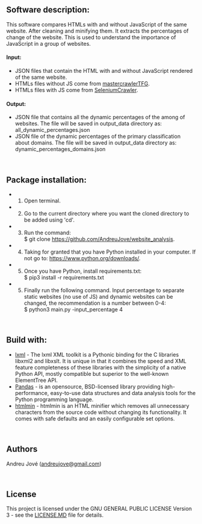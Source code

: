 
## Software description:
This software compares HTMLs with and without JavaScript of the same website. After cleaning and minifying them. It extracts the percentages of change of the website. This is used to understand the importance of JavaScript in a group of websites.

#### Input:
- JSON files that contain the HTML with and without JavaScript rendered of the same website. 
- HTMLs files without JS come from [mastercrawlerTFG](https://github.com/AndreuJove/mastercrawlerTFG). 
- HTMLs files with JS come from [SeleniumCrawler](https://github.com/AndreuJove/seleniumCrawler).


#### Output:
- JSON file that contains all the dynamic percentages of the among of websites. The file will be saved in output_data directory as:<br />
        all_dynamic_percentages.json
- JSON file of the dynamic percentages of the primary classification about domains. The file will be saved in output_data directory as:<br />
        dynamic_percentages_domains.json
<br />


## Package installation:

- 1) Open terminal.
- 2) Go to the current directory where you want the cloned directory to be added using 'cd'.
- 3) Run the command:<br />
        $ git clone https://github.com/AndreuJove/website_analysis.
- 4) Taking for granted that you have Python installed in your computer. If not go to: https://www.python.org/downloads/.
- 5) Once you have Python, install requirements.txt:<br />
        $ pip3 install -r requirements.txt
- 5) Finally run the following command. Input percentage to separate static websites (no use of JS) and dynamic websites can be changed, the recommendation is a number between 0-4:<br />
        $ python3 main.py -input_percentage 4
<br />


## Build with:
- [lxml](https://lxml.de) - The lxml XML toolkit is a Pythonic binding for the C libraries libxml2 and libxslt. It is unique in that it combines the speed and XML feature completeness of these libraries with the simplicity of a native Python API, mostly compatible but superior to the well-known ElementTree API.
- [Pandas](https://pandas.pydata.org/docs/) - is an opensource, BSD-licensed library providing high-performance, easy-to-use data structures and data analysis tools for the Python programming language.
- [htmlmin](https://htmlmin.readthedocs.io/en/latest/) - htmlmin is an HTML minifier which removes all unnecessary characters from the source code without changing its functionality. It comes with safe defaults and an easily configurable set options. 


<br />


## Authors

Andreu Jové (andreujove@gmail.com)

<br />


## License

This project is licensed under the GNU GENERAL PUBLIC LICENSE Version 3 - see the [LICENSE.MD](https://github.com/AndreuJove/mastercrawlerTFG/blob/master/LICENSE.md) file for details.